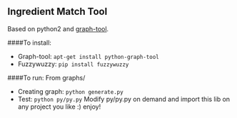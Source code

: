 Ingredient Match Tool
---------------------
Based on python2 and [graph-tool](https://graph-tool.skewed.de/download).

####To install:
* Graph-tool:
    `apt-get install python-graph-tool`
* Fuzzywuzzy:
    `pip install fuzzywuzzy`

####To run:
From graphs/
* Creating graph:
    `python generate.py`
* Test:
    `python py/py.py`
Modify py/py.py on demand and import this lib on any project you like :) enjoy!
